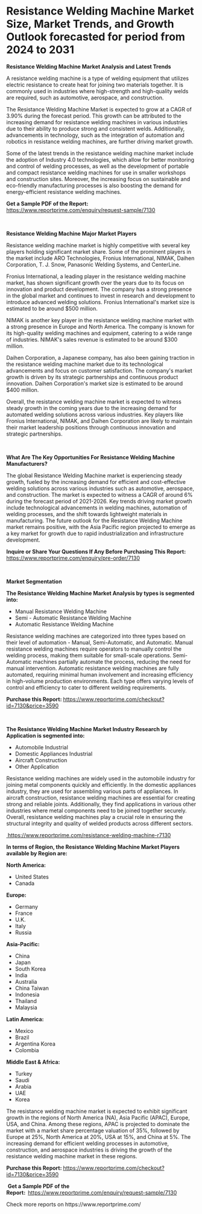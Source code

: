 <p><h1>Resistance Welding Machine Market Size, Market Trends, and Growth Outlook forecasted for period from 2024 to 2031</h1></p><p><strong>Resistance Welding Machine Market Analysis and Latest Trends</strong></p>
<p><p>A resistance welding machine is a type of welding equipment that utilizes electric resistance to create heat for joining two materials together. It is commonly used in industries where high-strength and high-quality welds are required, such as automotive, aerospace, and construction.</p><p>The Resistance Welding Machine Market is expected to grow at a CAGR of 3.90% during the forecast period. This growth can be attributed to the increasing demand for resistance welding machines in various industries due to their ability to produce strong and consistent welds. Additionally, advancements in technology, such as the integration of automation and robotics in resistance welding machines, are further driving market growth.</p><p>Some of the latest trends in the resistance welding machine market include the adoption of Industry 4.0 technologies, which allow for better monitoring and control of welding processes, as well as the development of portable and compact resistance welding machines for use in smaller workshops and construction sites. Moreover, the increasing focus on sustainable and eco-friendly manufacturing processes is also boosting the demand for energy-efficient resistance welding machines.</p></p>
<p><strong>Get a Sample PDF of the Report:&nbsp;</strong> <a href="https://www.reportprime.com/enquiry/request-sample/7130">https://www.reportprime.com/enquiry/request-sample/7130</a></p>
<p>&nbsp;</p>
<p><strong>Resistance Welding Machine Major Market Players</strong></p>
<p><p>Resistance welding machine market is highly competitive with several key players holding significant market share. Some of the prominent players in the market include ARO Technologies, Fronius International, NIMAK, Daihen Corporation, T. J. Snow, Panasonic Welding Systems, and CenterLine.</p><p>Fronius International, a leading player in the resistance welding machine market, has shown significant growth over the years due to its focus on innovation and product development. The company has a strong presence in the global market and continues to invest in research and development to introduce advanced welding solutions. Fronius International's market size is estimated to be around $500 million.</p><p>NIMAK is another key player in the resistance welding machine market with a strong presence in Europe and North America. The company is known for its high-quality welding machines and equipment, catering to a wide range of industries. NIMAK's sales revenue is estimated to be around $300 million.</p><p>Daihen Corporation, a Japanese company, has also been gaining traction in the resistance welding machine market due to its technological advancements and focus on customer satisfaction. The company's market growth is driven by its strategic partnerships and continuous product innovation. Daihen Corporation's market size is estimated to be around $400 million.</p><p>Overall, the resistance welding machine market is expected to witness steady growth in the coming years due to the increasing demand for automated welding solutions across various industries. Key players like Fronius International, NIMAK, and Daihen Corporation are likely to maintain their market leadership positions through continuous innovation and strategic partnerships.</p></p>
<p>&nbsp;</p>
<p><strong>What Are The Key Opportunities For Resistance Welding Machine Manufacturers?</strong></p>
<p><p>The global Resistance Welding Machine market is experiencing steady growth, fueled by the increasing demand for efficient and cost-effective welding solutions across various industries such as automotive, aerospace, and construction. The market is expected to witness a CAGR of around 6% during the forecast period of 2021-2026. Key trends driving market growth include technological advancements in welding machines, automation of welding processes, and the shift towards lightweight materials in manufacturing. The future outlook for the Resistance Welding Machine market remains positive, with the Asia Pacific region projected to emerge as a key market for growth due to rapid industrialization and infrastructure development.</p></p>
<p><strong>Inquire or Share Your Questions If Any Before Purchasing This Report:</strong> <a href="https://www.reportprime.com/enquiry/pre-order/7130">https://www.reportprime.com/enquiry/pre-order/7130</a></p>
<p>&nbsp;</p>
<p><strong>Market Segmentation</strong></p>
<p><strong>The Resistance Welding Machine Market Analysis by types is segmented into:</strong></p>
<p><ul><li>Manual Resistance Welding Machine</li><li>Semi - Automatic Resistance Welding Machine</li><li>Automatic Resistance Welding Machine</li></ul></p>
<p><p>Resistance welding machines are categorized into three types based on their level of automation - Manual, Semi-Automatic, and Automatic. Manual resistance welding machines require operators to manually control the welding process, making them suitable for small-scale operations. Semi-Automatic machines partially automate the process, reducing the need for manual intervention. Automatic resistance welding machines are fully automated, requiring minimal human involvement and increasing efficiency in high-volume production environments. Each type offers varying levels of control and efficiency to cater to different welding requirements.</p></p>
<p><strong>Purchase this Report:&nbsp;</strong><a href="https://www.reportprime.com/checkout?id=7130&price=3590">https://www.reportprime.com/checkout?id=7130&price=3590</a></p>
<p>&nbsp;</p>
<p><strong>The Resistance Welding Machine Market Industry Research by Application is segmented into:</strong></p>
<p><ul><li>Automobile Industrial</li><li>Domestic Appliances Industrial</li><li>Aircraft Construction</li><li>Other Application</li></ul></p>
<p><p>Resistance welding machines are widely used in the automobile industry for joining metal components quickly and efficiently. In the domestic appliances industry, they are used for assembling various parts of appliances. In aircraft construction, resistance welding machines are essential for creating strong and reliable joints. Additionally, they find applications in various other industries where metal components need to be joined together securely. Overall, resistance welding machines play a crucial role in ensuring the structural integrity and quality of welded products across different sectors.</p></p>
<p><a href="https://www.reportprime.com/resistance-welding-machine-r7130">&nbsp;https://www.reportprime.com/resistance-welding-machine-r7130</a></p>
<p><strong>In terms of Region, the Resistance Welding Machine Market Players available by Region are:</strong></p>
<p>
    <p> <strong> North America: </strong>
        <ul>
            <li>United States</li>
            <li>Canada</li>
        </ul>
        </p> 
    <p> <strong> Europe: </strong>
        <ul>
            <li>Germany</li>
            <li>France</li>
            <li>U.K.</li>
            <li>Italy</li>
            <li>Russia</li>
        </ul>
        </p> 
    <p> <strong> Asia-Pacific: </strong>
        <ul>
            <li>China</li>
            <li>Japan</li>
            <li>South Korea</li>
            <li>India</li>
            <li>Australia</li>
            <li>China Taiwan</li>
            <li>Indonesia</li>
            <li>Thailand</li>
            <li>Malaysia</li>
        </ul>
        </p> 
    <p> <strong> Latin America: </strong>
        <ul>
            <li>Mexico</li>
            <li>Brazil</li>
            <li>Argentina Korea</li>
            <li>Colombia</li>
        </ul>
        </p> 
    <p> <strong> Middle East & Africa: </strong>
        <ul>
            <li>Turkey</li>
            <li>Saudi</li>
            <li>Arabia</li>
            <li>UAE</li>
            <li>Korea</li>
        </ul>
    </p>
    </p>
<p><p>The resistance welding machine market is expected to exhibit significant growth in the regions of North America (NA), Asia Pacific (APAC), Europe, USA, and China. Among these regions, APAC is projected to dominate the market with a market share percentage valuation of 35%, followed by Europe at 25%, North America at 20%, USA at 15%, and China at 5%. The increasing demand for efficient welding processes in automotive, construction, and aerospace industries is driving the growth of the resistance welding machine market in these regions.</p></p>
<p><strong>Purchase this Report: </strong><a href="https://www.reportprime.com/checkout?id=7130&price=3590">https://www.reportprime.com/checkout?id=7130&price=3590</a></p>
<p>&nbsp;<strong>Get a Sample PDF of the Report:&nbsp;&nbsp;</strong><a href="https://www.reportprime.com/enquiry/request-sample/7130">https://www.reportprime.com/enquiry/request-sample/7130</a></p>
<p><strong></strong></p>
<p>Check more reports on https://www.reportprime.com/</p>